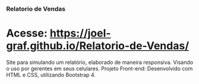 ### Relatorio de Vendas
# Acesse: https://joel-graf.github.io/Relatorio-de-Vendas/
Site para simulando um relatório, elaborado de maneira responsiva.
Visando o uso por gerentes em seus celulares.
Projeto Front-end: Desenvolvido com HTML e CSS, utilizando Bootstrap 4.
